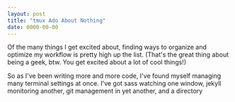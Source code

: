 ```yaml
---
layout: post
title: "tmux Ado About Nothing"
date: 0000-00-00
---
```


Of the many things I get excited about, finding ways to organize and optimize my workflow is pretty high up the list. (That's the great thing about being a geek, btw. You get excited about a lot of cool things!)

So as I've been writing more and more code, I've found myself managing many terminal settings at once. I've got sass watching one window, jekyll monitoring another, git management in yet another, and a directory 

